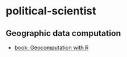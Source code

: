 # political-scientist #

## Geographic data computation
- [book: Geocomputation with R](https://ereg.ets.org/ereg/public/jump?_p=GRI)

